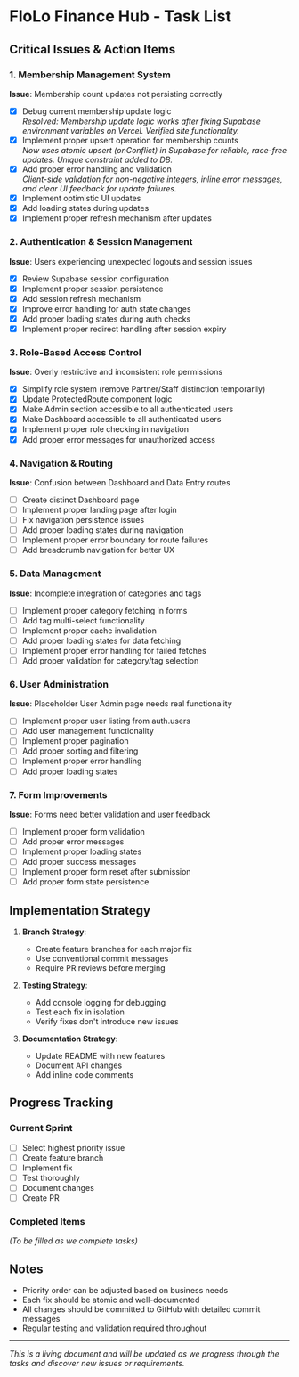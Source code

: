 # FloLo Finance Hub - Task List

## Critical Issues & Action Items

### 1. Membership Management System
**Issue**: Membership count updates not persisting correctly
- [x] Debug current membership update logic  
    _Resolved: Membership update logic works after fixing Supabase environment variables on Vercel. Verified site functionality._
- [x] Implement proper upsert operation for membership counts  
    _Now uses atomic upsert (onConflict) in Supabase for reliable, race-free updates. Unique constraint added to DB._
- [x] Add proper error handling and validation  
    _Client-side validation for non-negative integers, inline error messages, and clear UI feedback for update failures._
- [x] Implement optimistic UI updates
- [x] Add loading states during updates
- [x] Implement proper refresh mechanism after updates

### 2. Authentication & Session Management
**Issue**: Users experiencing unexpected logouts and session issues
- [x] Review Supabase session configuration
- [x] Implement proper session persistence
- [x] Add session refresh mechanism
- [x] Improve error handling for auth state changes
- [x] Add proper loading states during auth checks
- [x] Implement proper redirect handling after session expiry

### 3. Role-Based Access Control
**Issue**: Overly restrictive and inconsistent role permissions
- [x] Simplify role system (remove Partner/Staff distinction temporarily)
- [x] Update ProtectedRoute component logic
- [x] Make Admin section accessible to all authenticated users
- [x] Make Dashboard accessible to all authenticated users
- [x] Implement proper role checking in navigation
- [x] Add proper error messages for unauthorized access

### 4. Navigation & Routing
**Issue**: Confusion between Dashboard and Data Entry routes
- [ ] Create distinct Dashboard page
- [ ] Implement proper landing page after login
- [ ] Fix navigation persistence issues
- [ ] Add proper loading states during navigation
- [ ] Implement proper error boundary for route failures
- [ ] Add breadcrumb navigation for better UX

### 5. Data Management
**Issue**: Incomplete integration of categories and tags
- [ ] Implement proper category fetching in forms
- [ ] Add tag multi-select functionality
- [ ] Implement proper cache invalidation
- [ ] Add proper loading states for data fetching
- [ ] Implement proper error handling for failed fetches
- [ ] Add proper validation for category/tag selection

### 6. User Administration
**Issue**: Placeholder User Admin page needs real functionality
- [ ] Implement proper user listing from auth.users
- [ ] Add user management functionality
- [ ] Implement proper pagination
- [ ] Add proper sorting and filtering
- [ ] Implement proper error handling
- [ ] Add proper loading states

### 7. Form Improvements
**Issue**: Forms need better validation and user feedback
- [ ] Implement proper form validation
- [ ] Add proper error messages
- [ ] Implement proper loading states
- [ ] Add proper success messages
- [ ] Implement proper form reset after submission
- [ ] Add proper form state persistence

## Implementation Strategy

1. **Branch Strategy**:
   - Create feature branches for each major fix
   - Use conventional commit messages
   - Require PR reviews before merging

2. **Testing Strategy**:
   - Add console logging for debugging
   - Test each fix in isolation
   - Verify fixes don't introduce new issues

3. **Documentation Strategy**:
   - Update README with new features
   - Document API changes
   - Add inline code comments

## Progress Tracking

### Current Sprint
- [ ] Select highest priority issue
- [ ] Create feature branch
- [ ] Implement fix
- [ ] Test thoroughly
- [ ] Document changes
- [ ] Create PR

### Completed Items
_(To be filled as we complete tasks)_

## Notes
- Priority order can be adjusted based on business needs
- Each fix should be atomic and well-documented
- All changes should be committed to GitHub with detailed commit messages
- Regular testing and validation required throughout

---

_This is a living document and will be updated as we progress through the tasks and discover new issues or requirements._ 